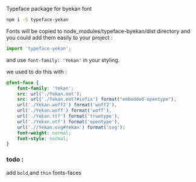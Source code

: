Typeface package for byekan font

```bash
npm i -S typeface-yekan
```
Fonts will be copied to node_modules/typeface-byekan/dist directory
and you could add them easily to your project :
```javascript
import 'typeface-yekan';
```
and use `font-family: 'Yekan'` in your styling.


we used to do this with : 
```css
@font-face {
    font-family: 'Yekan';
    src: url('./Yekan.eot');
    src: url('./Yekan.eot?#iefix') format("embedded-opentype"),
    url('./Yekan.woff2') format('woff2'),
    url('./Yekan.woff') format('woff'),
    url('./Yekan.ttf') format('truetype'),
	url('./Yekan.otf') format('opentype'),
    url('.//Yekan.svg#Yekan') format('svg');
    font-weight: normal;
    font-style: normal;
}
```

### todo :
add `bold`,and `thin` fonts-faces
